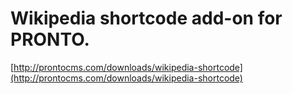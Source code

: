 # Wikipedia shortcode add-on for PRONTO.
 
[http://prontocms.com/downloads/wikipedia-shortcode](http://prontocms.com/downloads/wikipedia-shortcode)